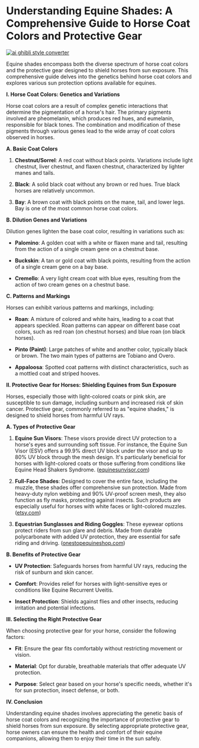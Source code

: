 # Understanding Equine Shades: A Comprehensive Guide to Horse Coat Colors and Protective Gear

[![ai ghibli style converter](https://i.imgur.com/dwt8Y5G.gif)](https://witbeam.net/slzx)

Equine shades encompass both the diverse spectrum of horse coat colors and the protective gear designed to shield horses from sun exposure. This comprehensive guide delves into the genetics behind horse coat colors and explores various sun protection options available for equines.

**I. Horse Coat Colors: Genetics and Variations**

Horse coat colors are a result of complex genetic interactions that determine the pigmentation of a horse's hair. The primary pigments involved are pheomelanin, which produces red hues, and eumelanin, responsible for black tones. The combination and modification of these pigments through various genes lead to the wide array of coat colors observed in horses.

**A. Basic Coat Colors**

1. **Chestnut/Sorrel**: A red coat without black points. Variations include light chestnut, liver chestnut, and flaxen chestnut, characterized by lighter manes and tails.

2. **Black**: A solid black coat without any brown or red hues. True black horses are relatively uncommon.

3. **Bay**: A brown coat with black points on the mane, tail, and lower legs. Bay is one of the most common horse coat colors.

**B. Dilution Genes and Variations**

Dilution genes lighten the base coat color, resulting in variations such as:

- **Palomino**: A golden coat with a white or flaxen mane and tail, resulting from the action of a single cream gene on a chestnut base.

- **Buckskin**: A tan or gold coat with black points, resulting from the action of a single cream gene on a bay base.

- **Cremello**: A very light cream coat with blue eyes, resulting from the action of two cream genes on a chestnut base.

**C. Patterns and Markings**

Horses can exhibit various patterns and markings, including:

- **Roan**: A mixture of colored and white hairs, leading to a coat that appears speckled. Roan patterns can appear on different base coat colors, such as red roan (on chestnut horses) and blue roan (on black horses).

- **Pinto (Paint)**: Large patches of white and another color, typically black or brown. The two main types of patterns are Tobiano and Overo.

- **Appaloosa**: Spotted coat patterns with distinct characteristics, such as a mottled coat and striped hooves.

**II. Protective Gear for Horses: Shielding Equines from Sun Exposure**

Horses, especially those with light-colored coats or pink skin, are susceptible to sun damage, including sunburn and increased risk of skin cancer. Protective gear, commonly referred to as "equine shades," is designed to shield horses from harmful UV rays.

**A. Types of Protective Gear**

1. **Equine Sun Visors**: These visors provide direct UV protection to a horse's eyes and surrounding soft tissue. For instance, the Equine Sun Visor (ESV) offers a 99.9% direct UV block under the visor and up to 80% UV block through the mesh design. It's particularly beneficial for horses with light-colored coats or those suffering from conditions like Equine Head Shakers Syndrome. ([equinesunvisor.com](https://equinesunvisor.com/product/equine-sun-visor/?utm_source=openai))

2. **Full-Face Shades**: Designed to cover the entire face, including the muzzle, these shades offer comprehensive sun protection. Made from heavy-duty nylon webbing and 90% UV-proof screen mesh, they also function as fly masks, protecting against insects. Such products are especially useful for horses with white faces or light-colored muzzles. ([etsy.com](https://www.etsy.com/listing/156555795/full-face-horse-sun-protection-shade-90?utm_source=openai))

3. **Equestrian Sunglasses and Riding Goggles**: These eyewear options protect riders from sun glare and debris. Made from durable polycarbonate with added UV protection, they are essential for safe riding and driving. ([onestopequineshop.com](https://onestopequineshop.com/collections/protective-eyewear?utm_source=openai))

**B. Benefits of Protective Gear**

- **UV Protection**: Safeguards horses from harmful UV rays, reducing the risk of sunburn and skin cancer.

- **Comfort**: Provides relief for horses with light-sensitive eyes or conditions like Equine Recurrent Uveitis.

- **Insect Protection**: Shields against flies and other insects, reducing irritation and potential infections.

**III. Selecting the Right Protective Gear**

When choosing protective gear for your horse, consider the following factors:

- **Fit**: Ensure the gear fits comfortably without restricting movement or vision.

- **Material**: Opt for durable, breathable materials that offer adequate UV protection.

- **Purpose**: Select gear based on your horse's specific needs, whether it's for sun protection, insect defense, or both.

**IV. Conclusion**

Understanding equine shades involves appreciating the genetic basis of horse coat colors and recognizing the importance of protective gear to shield horses from sun exposure. By selecting appropriate protective gear, horse owners can ensure the health and comfort of their equine companions, allowing them to enjoy their time in the sun safely.